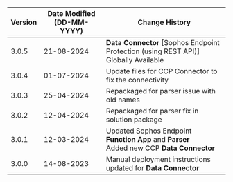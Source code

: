 | **Version** | **Date Modified (DD-MM-YYYY)** | **Change History**                                                 |
|-------------|--------------------------------|--------------------------------------------------------------------|
| 3.0.5       | 21-08-2024                     | **Data Connector** [Sophos Endpoint Protection (using REST API)] Globally Available|
| 3.0.4       | 01-07-2024                     | Update files for CCP Connector to fix the connectivity|
| 3.0.3       | 25-04-2024                     | Repackaged for parser issue with old names       |
| 3.0.2       | 12-04-2024                     | Repackaged for parser fix in solution package 				|  
| 3.0.1       | 12-03-2024                     | Updated Sophos Endpoint **Function App** and **Parser** <br/>Added new CCP **Data Connector**		|  
| 3.0.0       | 14-08-2023                     | Manual deployment instructions updated for **Data Connector**		|  

                                                                                                                 
